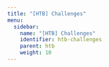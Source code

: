 ```yaml
---
title: "[HTB] Challenges"
menu:
  sidebar:
    name: "[HTB] Challenges"
    identifier: htb-challenges
    parent: htb
    weight: 10
---
```

